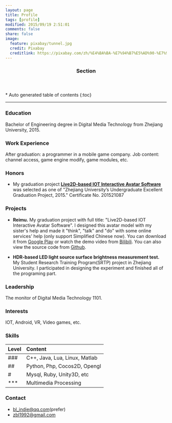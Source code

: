 ```yaml
---
layout: page
title: Profile
tags: [profile]
modified: 2015/09/19 2:51:01  
comments: false
share: false
image:
  feature: pixabay/tunnel.jpg
  credit: Pixabay
  creditlink: https://pixabay.com/zh/%E4%BA%BA-%E7%94%B7%E5%AD%90-%E7%94%B7-%E5%B7%A5%E4%BA%BA-%E5%86%85-%E9%9A%A7%E9%81%93-%E7%AE%A1-%E6%8E%92%E6%B0%B4-%E6%B1%A1%E6%B0%B4%E6%B8%A0-%E5%85%89-%E7%81%AB%E7%82%AC-731151/
---
```


<section id="table-of-contents" class="toc">
  <header>
    <h3>Section</h3>
  </header>
<div id="drawer" markdown="1">
*  Auto generated table of contents
{:toc}
</div>
</section><!-- /#table-of-contents -->


----------

### Education

Bachelor of Engineering degree in Digital Media Technology from Zhejiang University, 2015.

### Work Experience

After graduation: a programmer in a mobile game company. Job content: channel access, game engine modify, game modules, etc.

### Honors

- My graduation project [**Live2D-based IOT  Interactive Avatar Software**](https://github.com/thatblstudio/belong/blob/master/%E5%9F%BA%E4%BA%8ELive2d%E6%8A%80%E6%9C%AF%E7%9A%84%E8%99%9A%E6%8B%9F%E5%BD%A2%E8%B1%A1%E7%89%A9%E8%81%94%E7%BD%91%E4%BA%A4%E4%BA%92%E8%BD%AF%E4%BB%B6-%E5%91%A8%E7%A7%89%E4%BA%AE%20%E6%AF%95%E8%AE%BE%E6%8A%A5%E5%91%8A.pdf) was selected as one of "Zhejiang University’s Undergraduate Excellent Graduation Project, 2015." Certificate No. 201521087

### Projects

- **Reimu.** My graduation project with full title: "Live2D-based IOT Interactive Avatar Software". I designed this avatar model with my sister's help and made it "think", "talk" and "do" with some online services' help (only support Simplified Chinese now). You can download it from [Google Play](https://play.google.com/store/apps/details?id=com.blStudio.Reimu) or watch the demo video from [Bilibili](http://www.bilibili.com/video/av2560129/). You can also view the source code from [Github](https://github.com/thatblstudio/belong).

- **HDR-based LED light source surface brightness measurement test.** My Student Research Training Program(SRTP) project in Zhejiang University. I participated in designing the experiment and finished all of the programing part.


### Leadership

The monitor of Digital Media Technology 1101.

### Interests

IOT, Android, VR, Video games, etc.

### Skills

| Level  | Content        |
|:------ |:-------------- |
| ###    | C++, Java, Lua, Linux, Matlab |
| ##     | Python, Php, Cocos2D, Opengl |
| #      | Mysql, Ruby, Unity3D, etc |
| ***    | Multimedia Processing  |

### Contact

- bl_indie@qq.com(prefer)
- zbl1992@gmail.com
